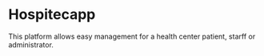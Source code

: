 # Hospitecapp

This platform allows easy management for a health center patient, starff or administrator.
